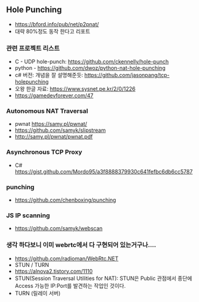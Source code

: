 ## Hole Punching
* https://bford.info/pub/net/p2pnat/
* 대략 80%정도 동작 한다고 리포트 

### 관련 프로젝트 리스트 
* C - UDP hole-punch: https://github.com/ckennelly/hole-punch
* python - https://github.com/dwoz/python-nat-hole-punching
* c# 버전: 개념을 잘 설명해준듯: https://github.com/jasonpang/tcp-holepunching
* 오왕 한글 자료: https://www.sysnet.pe.kr/2/0/1226
* https://gamedevforever.com/47


### Autonomous NAT Traversal
* pwnat https://samy.pl/pwnat/
* https://github.com/samyk/slipstream
* http://samy.pl/pwnat/pwnat.pdf

### Asynchronous TCP Proxy 
* C# https://gist.github.com/Mordo95/a3f8888379930c641fefbc6db6cc5787

### punching
* https://github.com/chenboxing/punching 



### JS IP scanning
* https://github.com/samyk/webscan


### 생각 하다보니 이미 webrtc에서 다 구현되어 있는거구나....
* https://github.com/radioman/WebRtc.NET
* STUN / TURN
* https://alnova2.tistory.com/1110
* STUN(Session Traversal Utilities for NAT):  STUN은 Public 관점에서 종단에 Access 가능한 IP:Port를 발견하는 작업인 것이다.
* TURN (릴레이 서버)
